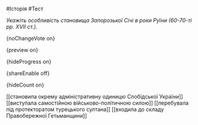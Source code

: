 #Історія #Тест

*Укажіть особливість становища Запорозької Січі в роки Руїни (60-70-ті pp. XVII ст.).*

{noChangeVote on}

{preview on}

{hideProgress on}

{shareEnable off}

{hideCount on}

[[становила окрему адміністративну одиницю Слобідської України]]
[[виступала самостійною військово-політичною силою]]
[[перебувала під протекторатом турецького султана]]
[[входила до складу Правобережної Гетьманщини]]
